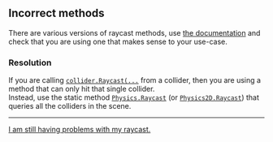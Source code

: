 ## Incorrect methods

There are various versions of raycast methods, use [the documentation](https://docs.unity3d.com/ScriptReference/) and check that you are using one that makes sense to your use-case.

### Resolution
If you are calling [`collider.Raycast(...`](https://docs.unity3d.com/ScriptReference/Collider.Raycast.html) from a collider, then you are using a method that can only hit that single collider.  
Instead, use the static method [`Physics.Raycast`](https://docs.unity3d.com/ScriptReference/Physics.Raycast.html) (or [`Physics2D.Raycast`](https://docs.unity3d.com/ScriptReference/Physics2D.Raycast.html)) that queries all the colliders in the scene.

---

[I am still having problems with my raycast.](Visual%20Debugging.md)